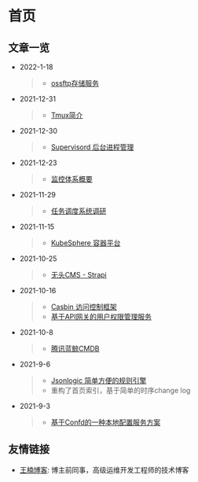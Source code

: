 # 首页

## 文章一览

* 2022-1-18
  > * [ossftp存储服务](tech_tutorial/云原生/ossftp.md)
* 2021-12-31
  > * [Tmux简介](tech_tutorial/linux工具/tmux.md)
* 2021-12-30
  > * [Supervisord 后台进程管理](tech_tutorial/linux工具/supervisor.md)
* 2021-12-23
  > * [监控体系概要](业务方案/监控告警/monitoring_system_summary.md)
* 2021-11-29
  > * [任务调度系统调研](业务方案/任务调度/task_scheduling.md)
* 2021-11-15
  > * [KubeSphere 容器平台](tech_tutorial/虚拟化/kubesphere.md)
* 2021-10-25
  > * [无头CMS - Strapi](业务方案/内容管理/headless-cms.md) 
* 2021-10-16
  > * [Casbin 访问控制框架](业务方案/权限管控/casbin.md)
  > * [基于API网关的用户权限管理服务](业务方案/权限管控/api_gateway_auth.md)
* 2021-10-8
  > * [腾讯蓝鲸CMDB](业务方案/配置管理/bk_cmdb.md)
* 2021-9-6
  > * [Jsonlogic 简单方便的规则引擎](tech_tutorial/workflow/jsonlogic.md)
  > * 重构了首页索引，基于简单的时序change log
* 2021-9-3
  > * [基于Confd的一种本地配置服务方案](业务方案/配置管理/基于confd的本地服务配置管理.md)

## 友情链接

* [王楠博客](https://vinnywang.com/): 博主前同事，高级运维开发工程师的技术博客
